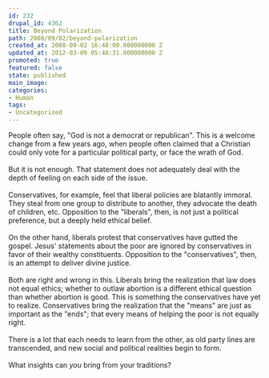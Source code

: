 ```yaml
---
id: 232
drupal_id: 4362
title: Beyond Polarization
path: 2008/09/02/beyond-polarization
created_at: 2008-09-02 16:48:00.000000000 Z
updated_at: 2012-03-09 05:48:31.000000000 Z
promoted: true
featured: false
state: published
main_image: 
categories:
- Human
tags:
- Uncategorized
---
```

People often say, "God is not a democrat or republican". This is a welcome change from a few years ago, when people often claimed that a Christian could only vote for a particular political party, or face the wrath of God.<br /><br />But it is not enough. That statement does not adequately deal with the depth of feeling on each side of the issue.<br /><br />Conservatives, for example, feel that liberal policies are blatantly immoral. They steal from one group to distribute to another, they advocate the death of children, etc. Opposition to the "liberals", then, is not just a political preference, but a deeply held ethical belief.<br /><br />On the other hand, liberals protest that conservatives have gutted the gospel. Jesus' statements about the poor are ignored by conservatives in favor of their wealthy constituents. Opposition to the "conservatives", then, is an attempt to deliver divine justice.<br /><br />Both are right and wrong in this. Liberals bring the realization that law does not equal ethics; whether to outlaw abortion is a different ethical question than whether abortion is good. This is something the conservatives have yet to realize. Conservatives bring the realization that the "means" are just as important as the "ends"; that every means of helping the poor is not equally right.<br /><br />There is a lot that each needs to learn from the other, as old party lines are transcended, and new social and political realities begin to form.<br /><br />What insights can <span style="font-style: italic;">you</span> bring from your traditions?
